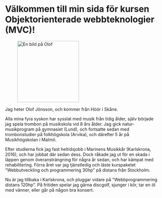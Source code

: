 # Välkommen till min sida för kursen Objektorienterade webbteknologier (MVC)!

<figure class="img profile-img">
    <img src="img/profile.jpg" width="200" height="200" alt="En bild på Olof"/>
</figure>

Jag heter Olof Jönsson, och kommer från Höör i Skåne.

Alla mina fyra syskon har sysslat med musik från tidig ålder, själv började jag spela trombon på musikskola vid 8 års ålder. Jag gick natur-musikprogram på gymnasiet (Lund), och fortsatte sedan med trombonstudier på folkhögskola (Arvika), och därefter 5 år på Musikhögskolan i Malmö.

Efter studierna fick jag fast heltidsjobb i Marinens Musikkår (Karlskrona, 2016), och har jobbat där sedan dess. Dock råkade jag ut för en skada i läppen genom överansträngning för några år sedan, och har kämpat med rehabilitering. Förra året var jag tjänstledig och läste kurspaketet "Webbutveckling och programmering 30hp" på distans från Stockholm.

Nu är jag tillbaka i Karlskrona, och pluggar vidare på "Webbprogrammering distans 120hp". På fritiden spelar jag gärna discgolf, sjunger i kör, tar en öl med vänner, eller går på någon bra konsert.
